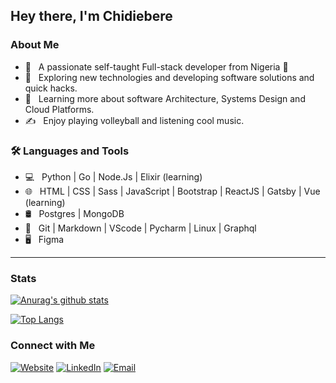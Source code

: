 ## Hey there, I'm Chidiebere

### About Me

- 🚀 &nbsp; A passionate self-taught Full-stack developer from Nigeria 🚀
- 🤔 &nbsp; Exploring new technologies and developing software solutions and quick hacks.
- 🌱 &nbsp; Learning more about software Architecture, Systems Design and Cloud Platforms.
- ✍️ &nbsp; Enjoy playing volleyball and listening cool music.

### 🛠 Languages and Tools

- 💻 &nbsp; Python | Go | Node.Js | Elixir (learning)
- 🌐 &nbsp; HTML | CSS | Sass | JavaScript | Bootstrap | ReactJS | Gatsby | Vue (learning)
- 🛢 &nbsp; Postgres | MongoDB
- 🔧 &nbsp; Git | Markdown | VScode | Pycharm | Linux | Graphql
- 🖥 &nbsp; Figma

---

### Stats

[![Anurag's github stats](https://github-readme-stats.vercel.app/api?username=Japhethca&theme=darcula)](https://github.com/anuraghazra/github-readme-stats)

[![Top Langs](https://github-readme-stats.vercel.app/api/top-langs/?username=japhethca&layout=compact&theme=darcula)](https://github.com/anuraghazra/github-readme-stats)

### Connect with Me

<p>
<a href="https://www.chidex.dev/"><img alt="Website" src="https://img.shields.io/badge/Website-www.chidex.dev-blue?style=rounded-square&logo=google-chrome"></a>
<a href="https://www.linkedin.com/in/chidiebere-anyigor-02515a119/"><img alt="LinkedIn" src="https://img.shields.io/badge/LinkedIn-Chidiebere%20Anyigor-blue?style=rounded-square&logo=linkedin"></a>
<a href="mailto:chidiebere.anyigor@gmail.com"><img alt="Email" src="https://img.shields.io/badge/Email-chidiebere.anyigor@gmail.com-blue?style=rounded-square&logo=gmail"></a>
</p>
